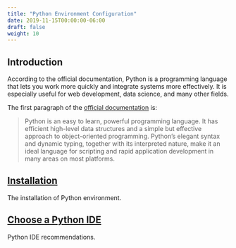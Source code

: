```yaml
---
title: "Python Environment Configuration"
date: 2019-11-15T00:00:00-06:00
draft: false
weight: 10
---
```


## Introduction

According to the official documentation, Python is a programming language that lets you work more quickly and integrate systems more effectively. It is especially useful for web development, data science, and many other fields.

The first paragraph of the [official documentation](https://docs.python.org/3/tutorial/index.html) is:

> Python is an easy to learn, powerful programming language. It has efficient high-level data structures and a simple but effective approach to object-oriented programming. Python’s elegant syntax and dynamic typing, together with its interpreted nature, make it an ideal language for scripting and rapid application development in many areas on most platforms.

## [Installation](./0.1_installation)

The installation of Python environment.

## [Choose a Python IDE](./0.2_ide)

Python IDE recommendations.
